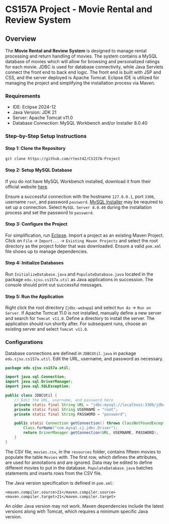 # CS157A Project - Movie Rental and Review System

## Overview

The **Movie Rental and Review System** is designed to manage rental processing and return handling of movies. The system contains a MySQL database of movies which will allow for browsing and personalized ratings for each movie. JDBC is used for database connectivity, while Java Servlets connect the front end to back end logic. The front end is built with JSP and CSS, and the server deployed is Apache Tomcat. Eclipse IDE is utilized for managing the project and simplifying the installation process via Maven.

### Requirements
- IDE: Eclipse 2024-12
- Java Version: JDK 21
- Server: Apache Tomcat v11.0
- Database Connection: MySQL Workbench and/or Installer 8.0.40

### Step-by-Step Setup Instructions

#### **Step 1: Clone the Repository**

```
git clone https://github.com/rtest42/CS157A-Project
```

#### **Step 2: Setup MySQL Database**

If you do not have MySQL Workbench installed, download it from their official website [here](https://dev.mysql.com/downloads/workbench/).

Ensure a successful connection with the hostname `127.0.0.1`, port `3306`, username `root`, and password `password`.  [MySQL Installer](https://dev.mysql.com/downloads/installer/) may be required to set up a connection. Select `MySQL Server 8.0.40` during the installation process and set the password to `password`.

#### **Step 3: Configure the Project**

For simplification, run [Eclipse](https://www.eclipse.org/downloads/packages/). Import a project as an existing Maven Project. Click on `File` → `Import...` → `Existing Maven Projects` and select the root directory as the project folder that was downloaded. Ensure a valid `pom.xml` file shows up to manage dependencies.

#### **Step 4: Initialize Databases**

Run `InitializeDatabase.java` and `PopulateDatabase.java` located in the package `edu.sjsu.cs157a.util` as Java applications in succession. The console should print out successful messages.

#### **Step 5: Run the Application**

Right click the root directory (`jdbc-webapp`) and select `Run As` → `Run on Server`. If Apache Tomcat 11.0 is not installed, manually define a new server and search for `Tomcat v11.0`. Define a directory to install the server. The application should run shortly after. For subsequent runs, choose an existing server and select `Tomcat v11.0`.

### Configurations

Database connections are defined in `JDBCUtil.java` in package `edu.sjsu.cs157a.util`.
Edit the URL, username, and password as necessary.
```java
package edu.sjsu.cs157a.util;  

import java.sql.Connection;
import java.sql.DriverManager;
import java.sql.SQLException;

public class JDBCUtil {
	// Edit the URL, username, and password here
	private static final String URL = "jdbc:mysql://localhost:3306/jdbc-webapp";
	private static final String USERNAME = "root";
	private static final String PASSWORD = "password";

	public static Connection getConnection() throws ClassNotFoundException, SQLException {
		Class.forName("com.mysql.cj.jdbc.Driver");
		return DriverManager.getConnection(URL, USERNAME, PASSWORD);
	}
}
```
The CSV file, `movies.csv`, in the `resources` folder, contains fifteen movies to populate the table `Movies` with. The first row, which defines the attributes, are used for annotations and are ignored. Data may be edited to define different movies to put in the database. `PopulateDatabase.java` batches statements and inserts rows from the CSV file.

The Java version specification is defined in `pom.xml`:
```
<maven.compiler.source>21</maven.compiler.source>
<maven.compiler.target>21</maven.compiler.target>
```
An older Java version may not work. Maven dependencies include the latest versions along with Tomcat, which requires a minimum specific Java version.